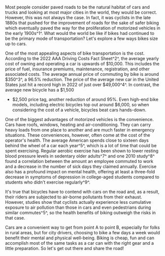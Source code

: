 Most people consider paved roads to be the natural habitat of cars and trucks
and looking at most major cities in the world, they would be correct. However,
this was not always the case. In fact, it was cyclists in the late 1880s that
pushed for the improvement of roads for the sake of safer biking which
eventually paved the way for the proliferation of motorized vehicles in the
early 1900s^1^. What would the world be like if bikes had continued to be the
primary mode of transportation? Let's explore a few ways bikes size up to cars.

One of the most appealing aspects of bike transportation is the cost. According
to the 2022 AAA Driving Costs Fact Sheet^2^, the average yearly cost of owning
and operating a car is upwards of $10,000. This includes the price of fuel,
insurance premiums, maintenance, registration, and other associated costs. The
average annual price of commuting by bike is around $350^3^, a 96.5% reduction.
The price of the average new car in the United States just hit a record high in
2022 of just over $49,000^4^. In contrast, the average new bicycle has a $1,500
- $2,500 price tag, another reduction of around 95%. Even high-end bike models,
  including electric bicycles top out around $6,000, so when considering the
  cost of a vehicle, bicycles beat cars hands-down. 

One of the biggest advantages of motorized vehicles is the convenience. Cars
have roofs, windows, heating and air-conditioning. They can carry heavy loads
from one place to another and are much faster in emergency situations. These
conveniences, however, often come at the cost of the operator's health. The
average American spends close to sixteen days behind the wheel of a car each
year^5^, which is a lot of time that could be spent exercising. Regular aerobic
exercise has been shown to lower resting blood pressure levels in sedentary
older adults^7^ and one 2010 study^8^ found a correlation between the amount an
employee commuted to work and a decrease in the number of sick days they
claimed annually. Exercise also has a profound impact on mental health,
offering at least a three-fold decrease in symptoms of depression in
college-aged students compared to students who didn't exercise regularly^9^.

It's true that bicycles have to contend with cars on the road and, as a result,
their riders are subjected to air-borne pollutants from their exhaust. However,
studies show that cyclists actually experience less cumulative exposure to air
pollution than those in cars and even pedestrians during similar commutes^5^,
so the health benefits of biking outweigh the risks in that case.

Cars are a convenient way to get from point A to point B, especially for folks
in rural areas, but for city drivers, choosing to bike a few days a week would
benefit their mental and physical well-being. Biking is cheap, fun and can
accomplish most of the same tasks as a car can with the right gear and a little
preparation. So let's get out there and share the road!
